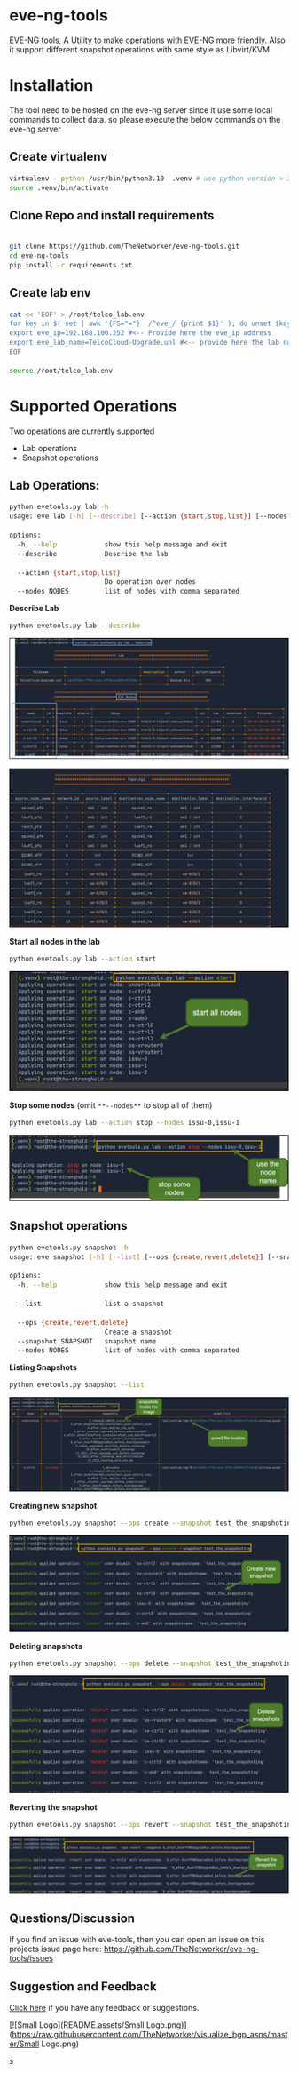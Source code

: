 # eve-ng-tools

EVE-NG tools, A Utility to make operations with EVE-NG more friendly. Also it support different snapshot operations with same style as Libvirt/KVM



# Installation

The tool need to be hosted on the eve-ng server since it use some local commands to collect data. so please execute the below commands on the eve-ng server



## Create virtualenv

```sh
virtualenv --python /usr/bin/python3.10  .venv # use python version > 3.5
source .venv/bin/activate
```



## Clone Repo and install requirements

```sh

git clone https://github.com/TheNetworker/eve-ng-tools.git
cd eve-ng-tools
pip install -r requirements.txt

```



## Create lab env

```sh
cat << 'EOF' > /root/telco_lab.env 
for key in $( set | awk '{FS="="}  /^eve_/ {print $1}' ); do unset $key ; done
export eve_ip=192.168.100.252 #<-- Provide here the eve_ip address
export eve_lab_name=TelcoCloud-Upgrade.unl #<-- provide here the lab name
EOF

source /root/telco_lab.env
```



# Supported Operations

Two operations are currently supported

- Lab operations
- Snapshot operations



## Lab Operations: 

```sh
python evetools.py lab -h
usage: eve lab [-h] [--describe] [--action {start,stop,list}] [--nodes NODES]

options:
  -h, --help            show this help message and exit
  --describe            Describe the lab

  --action {start,stop,list}
                        Do operation over nodes
  --nodes NODES         list of nodes with comma separated
```



**Describe Lab**

```sh
python evetools.py lab --describe 
```

![image-20220202172006794](README.assets/image-20220202172006794.png)

![image-20220202172227058](README.assets/image-20220202172227058.png)



**Start all nodes in the lab**

```sh
python evetools.py lab --action start
```



![image-20220202172410929](README.assets/image-20220202172410929.png)



**Stop some nodes** (omit `**--nodes**` to stop all of them)

```sh
python evetools.py lab --action stop --nodes issu-0,issu-1
```



![image-20220202172400508](README.assets/image-20220202172400508.png)



## Snapshot operations

```sh
python evetools.py snapshot -h
usage: eve snapshot [-h] [--list] [--ops {create,revert,delete}] [--snapshot SNAPSHOT] [--nodes NODES]

options:
  -h, --help            show this help message and exit

  --list                list a snapshot

  --ops {create,revert,delete}
                        Create a snapshot
  --snapshot SNAPSHOT   snapshot name
  --nodes NODES         list of nodes with comma separated
```



**Listing Snapshots**

```sh
python evetools.py snapshot --list
```

![image-20220202172937514](README.assets/image-20220202172937514.png)



**Creating new snapshot**

```sh
python evetools.py snapshot --ops create --snapshot test_the_snapshoting
```

![image-20220202172912424](README.assets/image-20220202172912424.png)



**Deleting snapshots**

```sh
python evetools.py snapshot --ops delete --snapshot test_the_snapshoting
```



![image-20220202172920017](README.assets/image-20220202172920017.png)



**Reverting  the snapshot**

```sh
python evetools.py snapshot --ops revert --snapshot test_the_snapshoting
```

![image-20220202172904032](README.assets/image-20220202172904032.png)



## Questions/Discussion

If you find an issue with eve-tools, then you can open an issue on this projects issue page here: https://github.com/TheNetworker/eve-ng-tools/issues



## Suggestion and Feedback

[Click here](mailto:babdelmageed@juniper.net) if you have any feedback or suggestions.

[![Small Logo](README.assets/Small Logo.png)](https://raw.githubusercontent.com/TheNetworker/visualize_bgp_asns/master/Small Logo.png)

s
